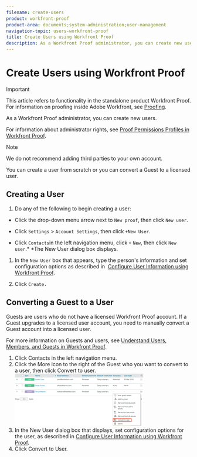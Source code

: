 ```yaml
---
filename: create-users
product: workfront-proof
product-area: documents;system-administration;user-management
navigation-topic: users-workfront-proof
title: Create Users using Workfront Proof
description: As a Workfront Proof administrator, you can create new users.
---
```


# Create Users using Workfront Proof

>[!IMPORTANT]
>
>This article refers to functionality in the standalone product Workfront Proof. For information on proofing inside Adobe Workfront, see [Proofing](../../../review-and-approve-work/proofing/proofing.md).

As a Workfront Proof administrator, you can create new users.

For information about administrator rights, see [Proof Permissions Profiles in Workfront Proof](../../../workfront-proof/wp-acct-admin/account-settings/proof-perm-profiles-in-wp.md).

>[!NOTE]
>
>We do not recommend adding third parties to your own account.

You can create a user from scratch or you can convert a Guest to a licensed user.&nbsp;

## Creating a User

1. Do any of the following to begin creating a user:

  * Click the drop-down menu arrow next to  `New proof`, then click  `New user`.
  
  * Click `Settings` > `Account Settings`, then click `+New User`.
  
  * Click  `Contacts`in the left navigation menu, click `+`  `New`, then click  `New user`.* 
    *The New User dialog box displays.

1. In the `New User` box that appears, type the person's information and set configuration options as described in&nbsp; [Configure User Information using Workfront Proof](../../../workfront-proof/wp-mnguserscontacts/users/configure-user-info.md).

1. Click  `Create.`

## Converting a Guest to a User

Guests are users who do not have a licensed Workfront Proof account. If a Guest upgrades to a licensed user account, you need to manually convert a Guest account into a licensed user.&nbsp;

For more information on Guests and users, see [Understand Users, Members, and Guests in Workfront Proof](../../../workfront-proof/wp-mnguserscontacts/contacts/use-members-guests.md).&nbsp;

<ol> 
 <li value="1">Click <span class="bold">Contacts</span> in the left navigation menu.</li> 
 <li value="2">Click the&nbsp;<span class="bold">More</span>&nbsp;icon to the right of the Guest who you want to convert to a user, then click&nbsp;<span class="bold">Convert to user</span>.<br><img src="assets/screenshot-2018-03-30-14-08-35-350x143.png" alt="Screenshot_2018-03-30_14-08-35.png" style="width: 350;height: 143;"><br></li> 
 <li value="3">In the <span class="bold">New User</span> dialog box that displays, set configuration options for the user, as described in&nbsp;<a href="../../../workfront-proof/wp-mnguserscontacts/users/configure-user-info.md" class="MCXref xref">Configure User Information using Workfront Proof</a>.</li> 
 <li value="4">Click&nbsp;<span class="bold">Convert to User.</span>&nbsp;</li> 
</ol>

